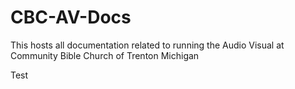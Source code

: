 # CBC-AV-Docs
This hosts all documentation related to running the Audio Visual at Community Bible Church of Trenton Michigan

Test